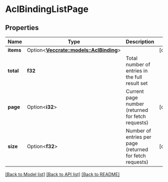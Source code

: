 # AclBindingListPage

## Properties

Name | Type | Description | Notes
------------ | ------------- | ------------- | -------------
**items** | Option<[**Vec<crate::models::AclBinding>**](AclBinding.md)> |  | [optional]
**total** | **f32** | Total number of entries in the full result set | 
**page** | Option<**i32**> | Current page number (returned for fetch requests) | [optional]
**size** | Option<**f32**> | Number of entries per page (returned for fetch requests) | [optional]

[[Back to Model list]](../README.md#documentation-for-models) [[Back to API list]](../README.md#documentation-for-api-endpoints) [[Back to README]](../README.md)


